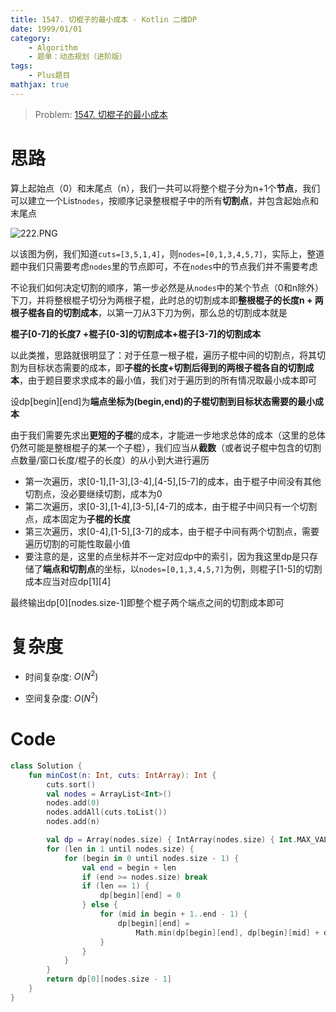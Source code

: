 ```yaml
---
title: 1547. 切棍子的最小成本 - Kotlin 二维DP
date: 1999/01/01
category: 
    - Algorithm
    - 题单：动态规划（进阶版）
tags:
    - Plus题目
mathjax: true
---
```

> Problem: [1547. 切棍子的最小成本](https://leetcode.cn/problems/minimum-cost-to-cut-a-stick/description/)

# 思路
算上起始点（0）和末尾点（n），我们一共可以将整个棍子分为n+1个**节点**，我们可以建立一个List`nodes`，按顺序记录整根棍子中的所有**切割点**，并包含起始点和末尾点

![222.PNG](https://pic.leetcode.cn/1692155576-PnJKIy-222.PNG)


以该图为例，我们知道`cuts=[3,5,1,4]`，则`nodes=[0,1,3,4,5,7]`，实际上，整道题中我们只需要考虑`nodes`里的节点即可，不在`nodes`中的节点我们并不需要考虑


不论我们如何决定切割的顺序，第一步必然是从`nodes`中的某个节点（0和n除外）下刀，并将整根棍子切分为两根子棍，此时总的切割成本即**整根棍子的长度n + 两根子棍各自的切割成本**，以第一刀从3下刀为例，那么总的切割成本就是

**棍子[0-7]的长度7 +棍子[0-3]的切割成本+棍子[3-7]的切割成本**

以此类推，思路就很明显了：对于任意一根子棍，遍历子棍中间的切割点，将其切割为目标状态需要的成本，即**子棍的长度+切割后得到的两根子棍各自的切割成本**，由于题目要求求成本的最小值，我们对于遍历到的所有情况取最小成本即可

设dp[begin][end]为**端点坐标为(begin,end)的子棍切割到目标状态需要的最小成本**

由于我们需要先求出**更短的子棍**的成本，才能进一步地求总体的成本（这里的总体仍然可能是整根棍子的某一个子棍），我们应当从**截数**（或者说子棍中包含的切割点数量/窗口长度/棍子的长度）的从小到大进行遍历
- 第一次遍历，求[0-1],[1-3],[3-4],[4-5],[5-7]的成本，由于棍子中间没有其他切割点，没必要继续切割，成本为0
- 第二次遍历，求[0-3],[1-4],[3-5],[4-7]的成本，由于棍子中间只有一个切割点，成本固定为**子棍的长度**
- 第三次遍历，求[0-4],[1-5],[3-7]的成本，由于棍子中间有两个切割点，需要遍历切割的可能性取最小值
- 要注意的是，这里的点坐标并不一定对应dp中的索引，因为我这里dp是只存储了**端点和切割点**的坐标，以`nodes=[0,1,3,4,5,7]`为例，则棍子[1-5]的切割成本应当对应dp[1][4]

最终输出dp[0][nodes.size-1]即整个棍子两个端点之间的切割成本即可

# 复杂度
- 时间复杂度:  $O(N^2)$

- 空间复杂度:  $O(N^2)$

# Code
```Kotlin
class Solution {
    fun minCost(n: Int, cuts: IntArray): Int {
        cuts.sort()
        val nodes = ArrayList<Int>()
        nodes.add(0)
        nodes.addAll(cuts.toList())
        nodes.add(n)

        val dp = Array(nodes.size) { IntArray(nodes.size) { Int.MAX_VALUE } }
        for (len in 1 until nodes.size) {
            for (begin in 0 until nodes.size - 1) {
                val end = begin + len
                if (end >= nodes.size) break
                if (len == 1) {
                    dp[begin][end] = 0
                } else {
                    for (mid in begin + 1..end - 1) {
                        dp[begin][end] =
                            Math.min(dp[begin][end], dp[begin][mid] + dp[mid][end] + (nodes[end] - nodes[begin]))
                    }
                }
            }
        }
        return dp[0][nodes.size - 1]
    }
}
```
